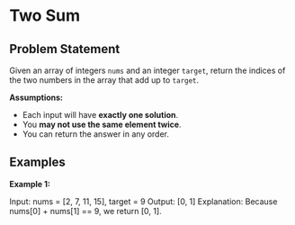 # Two Sum

## Problem Statement

Given an array of integers `nums` and an integer `target`, return the indices of the two numbers in the array that add up to `target`.

**Assumptions:**

- Each input will have **exactly one solution**.
- You **may not use the same element twice**.
- You can return the answer in any order.

## Examples

**Example 1:**

Input: nums = [2, 7, 11, 15], target = 9 
Output: [0, 1] 
Explanation: Because nums[0] + nums[1] == 9, we return [0, 1].


